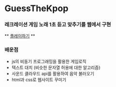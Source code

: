 # GuessTheKpop
### 레크레이션 게임 노래 1초 듣고 맞추기를 웹에서 구현

** [플레이하기](https://linklingj.github.io/GuessTheKpop/) **

### 배운점
- js의 비동기 프로그래밍을 활용한 게임로직
- 텍스트 대치 (비슷한 문자열 허용에 대한 알고리즘)
- 사운드 클라우드 api를 활용하여 음악 불러오기
- html과 css로 웹사이트 꾸미기
